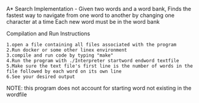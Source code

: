 A* Search Implementation - Given two words and a word bank, Finds the fastest way to navigate from one word to another by changing one character at a time
Each new word must be in the word bank

Compilation and Run Instructions

    1.open a file containing all files associated with the program
    2.Run docker or some other linex environment
    3.compile and run code by typing "make"
    4.Run the program with ./Interpreter startword endword textfile
    5.Make sure the text file's first line is the number of words in the file followed by each word on its own line
    6.See your desired output


NOTE: this program does not account for starting word not existing in the wordfile

   